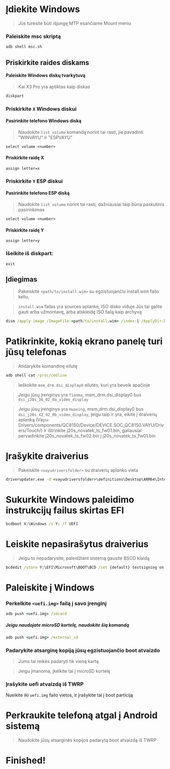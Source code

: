 # Įdiekite Windows
> Jūs turėsite būti išjungę MTP esančiame Mount meniu

### Paleiskite msc skriptą

```cmd
adb shell msc.sh
```

  

## Priskirkite raides diskams

  

#### Paleiskite Windows diskų tvarkytuvą

> Kai X3 Pro yra aptiktas kaip diskas

```cmd
diskpart
```


### Priskirkite `X` Windows diskui

#### Pasirinkite telefono Windows diską
> Naudokite `list volume` komandą norint tai rasti, jie pavadinti "WINVAYU" ir "ESPVAYU"

```diskpart
select volume <number>
```

#### Priskirkite raidę X
```diskpart
assign letter=x
```

### Priskirkite `Y` ESP diskui

#### Pasirinkite telefono ESP diską

> Naudokite `list volume` norint tai rasti, dažniausiai taip būna paskutinis pasirinkimas

```diskpart
select volume <number>
```

#### Priskirkite raidę Y

```diskpart
assign letter=y
```

### Išeikite iš diskpart:
```diskpart
exit
```

  
  

## Įdiegimas

> Pakeiskite `<path/to/install.wim>` su egzistuojančiu install.wim failo keliu,

> `install.wim` failas yra sources aplanke, ISO disko viduje
> Jūs tai galite gauti arba užmontavę, arba atskleidę ISO failą kaip archyvą

```cmd
dism /apply-image /ImageFile:<path/to/install.wim> /index:1 /ApplyDir:X:\
```

# Patikrinkite, kokią ekrano panelę turi jūsų telefonas

> Atidarykite komandinę eilutę

```cmd
adb shell cat /proc/cmdline
```
> Ieškokite `msm_drm.dsi_display0` eilutės, kuri yra beveik apačioje

> Jeigu jūsų įrenginys yra `Tianma`, msm_drm.dsi_display0 bus `dsi_j20s_36_02_0a_video_display`

> Jeigu jūsų įrenginys yra `Huaxing`, msm_drm.dsi_display0 bus `dsi_j20s_42_02_0b_video_display`, jeigu taip ir yra, eikite į draiverių aplanką (Vayu-Drivers/components/QC8150/Device/DEVICE.SOC_QC8150.VAYU/Drivers/Touch/) ir ištrinkite j20s_novatek_ts_fw01.bin, galiausiai pervadinkite j20s_novatek_ts_fw02.bin į j20s_novatek_ts_fw01.bin

# Įrašykite draiverius

> Pakeiskite `<vayudriversfolder>` su draiverių aplanko vieta

```cmd
driverupdater.exe -d <vayudriversfolder>\definitions\Desktop\ARM64\Internal\vayu.txt -r <vayudriversfolder> -p X:
```

  

# Sukurkite Windows paleidimo instrukcijų failus skirtas EFI

```cmd
bcdboot X:\Windows /s Y: /f UEFI
```

  
  

# Leiskite nepasirašytus draiverius

> Jeigu to nepadarysite, paleidžiant sistemą gausite BSOD klaidą

```cmd
bcdedit /store Y:\EFI\Microsoft\BOOT\BCD /set {default} testsigning on
```

# Paleiskite į Windows

### Perkelkite `<uefi.img>` failą į savo įrenginį

```cmd
adb push <uefi.img> /sdcard
```

##### Jeigu naudojate microSD kortelę, naudokite šią komandą

```cmd
adb push <uefi.img> /external_sd
```


### Padarykite atsarginę kopiją jūsų egzistuojančio boot atvaizdo
> Jums tai reikės padaryti tik vieną kartą

> Jeigu įmanoma, įkelkite tai į microSD kortelę


### Įrašykite uefi atvaizdą iš TWRP
Nueikite iki `uefi.img` failo vietos, ir įrašykite tai į boot particiją

# Perkraukite telefoną atgal į Android sistemą
> Naudokite jūsų atsarginės kopijos padarytą boot atvaizdą iš TWRP

# Finished!
